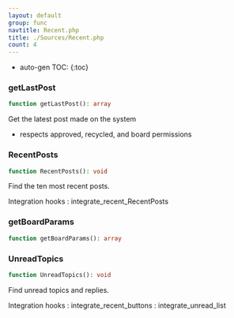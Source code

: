 ```yaml
---
layout: default
group: func
navtitle: Recent.php
title: ./Sources/Recent.php
count: 4
---
```

* auto-gen TOC:
{:toc}
### getLastPost

```php
function getLastPost(): array
```
Get the latest post made on the system

- respects approved, recycled, and board permissions

### RecentPosts

```php
function RecentPosts(): void
```
Find the ten most recent posts.



Integration hooks
: integrate_recent_RecentPosts

### getBoardParams

```php
function getBoardParams(): array
```
### UnreadTopics

```php
function UnreadTopics(): void
```
Find unread topics and replies.



Integration hooks
: integrate_recent_buttons
: integrate_unread_list


